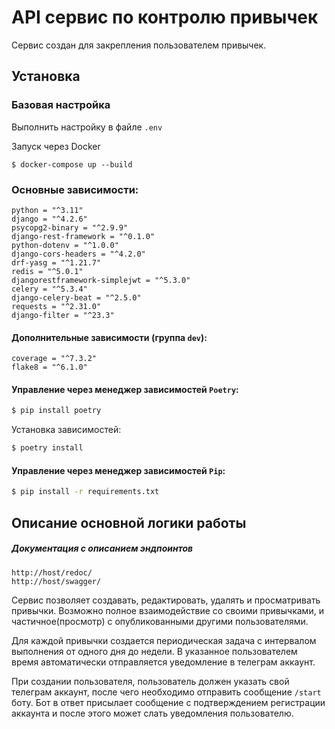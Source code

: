 # API сервис по контролю привычек
Сервис создан для закрепления пользователем привычек.

## Установка
### Базовая настройка
Выполнить настройку в файле ```.env```

Запуск через Docker
```shell
$ docker-compose up --build
```

### Основные зависимости:
    python = "^3.11"
    django = "^4.2.6"
    psycopg2-binary = "^2.9.9"
    django-rest-framework = "^0.1.0"
    python-dotenv = "^1.0.0"
    django-cors-headers = "^4.2.0"
    drf-yasg = "^1.21.7"
    redis = "^5.0.1"
    djangorestframework-simplejwt = "^5.3.0"
    celery = "^5.3.4"
    django-celery-beat = "^2.5.0"
    requests = "^2.31.0"
    django-filter = "^23.3"

#### Дополнительные зависимости (группа ```dev```):
    coverage = "^7.3.2"
    flake8 = "^6.1.0"

#### Управление через менеджер зависимостей ```Poetry```:
```sh
$ pip install poetry
```
Установка зависимостей:
```sh
$ poetry install
```
#### Управление через менеджер зависимостей ```Pip```:
```sh
$ pip install -r requirements.txt
````

## Описание основной логики работы
##### Документация с описанием эндпоинтов
    http://host/redoc/
    http://host/swagger/

Сервис позволяет создавать, редактировать, удалять и просматривать привычки.
Возможно полное взаимодействие со своими привычками, и частичное(просмотр) с 
опубликованными другими пользователями.

Для каждой привычки создается периодическая задача с интервалом выполнения от 
одного дня до недели. В указанное пользователем время автоматически
отправляется уведомление в телеграм аккаунт.

При создании пользователя, пользователь должен указать свой телеграм аккаунт,
после чего необходимо отправить сообщение `/start` боту. Бот в ответ присылает
сообщение с подтверждением регистрации аккаунта и после этого может слать 
уведомления пользователю.

